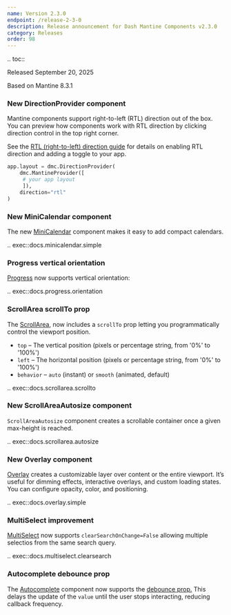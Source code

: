 ```yaml
---
name: Version 2.3.0
endpoint: /release-2-3-0
description: Release announcement for Dash Mantine Components v2.3.0
category: Releases
order: 98
---
```


.. toc::

Released September 20, 2025  

Based on Mantine 8.3.1

### New DirectionProvider component

Mantine components support right-to-left (RTL) direction out of the box. You can preview how components work with RTL
direction by clicking direction control in the top right corner.

See the [RTL (right-to-left) direction guide](/rtl)  for details on enabling RTL direction and adding a toggle to your app.


```python
app.layout = dmc.DirectionProvider(
    dmc.MantineProvider([
     # your app layout
     ]),
    direction="rtl"
)
```

### New MiniCalendar component

The new [MiniCalendar](/components/mini-calendar) component makes it easy to add compact calendars.


.. exec::docs.minicalendar.simple

### Progress vertical orientation

[Progress](/components/progress) now supports vertical orientation:

.. exec::docs.progress.orientation


### ScrollArea scrollTo prop

The [ScrollArea](/components/scrollarea), now includes a `scrollTo` prop letting you programmatically control the viewport position.

  * `top` – The vertical position (pixels or percentage string, from '0%' to '100%')
  * `left` – The horizontal position (pixels or percentage string, from '0%' to '100%')
  * `behavior` – `auto` (instant) or `smooth` (animated, default)

.. exec::docs.scrollarea.scrollto


### New ScrollAreaAutosize component

`ScrollAreaAutosize` component creates a scrollable container once a given max-height is reached.

.. exec::docs.scrollarea.autosize



### New Overlay component

[Overlay](/components/overaly) creates a customizable  layer over content or the entire viewport. It’s useful for dimming
effects, interactive overlays, and custom loading states. You can configure opacity, color, and positioning.

.. exec::docs.overlay.simple


### MultiSelect improvement

[MultiSelect](/components/multiselect) now supports `clearSearchOnChange=False` allowing multiple selectios from the same search query.

.. exec::docs.multiselect.clearsearch

### Autocomplete debounce prop

The [Autocomplete](/components/autocomplete) component now supports the [debounce prop.](/debounce) This delays the update of the `value` until
the user stops interacting, reducing callback frequency.

